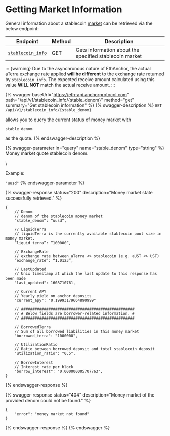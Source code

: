 # Getting Market Information

General information about a stablecoin [market](../../protocol/money-market/#depositing-terra-stablecoins) can be retrieved via the below endpoint:

| Endpoint                                                                      | Method | Description                                            |
| ----------------------------------------------------------------------------- | ------ | ------------------------------------------------------ |
| [`stablecoin_info`](getting-market-information.md#get-stablecoin-information) | GET    | Gets information about the specified stablecoin market |

::: {warning}
Due to the asynchronous nature of EthAnchor, the actual aTerra exchange rate applied **will be different** to the exchange rate returned by `stablecoin_info`. The expected receive amount calculated using this value **WILL NOT** match the actual receive amount.
:::

{% swagger baseUrl="https://eth-api.anchorprotocol.com" path="/api/v1/stablecoin_info/{stable_denom}" method="get" summary="Get stablecoin information" %}
{% swagger-description %}
`GET /api/v1/stablecoin_info/{stable_denom}`

 allows you to query the current status of money market with 

`stable_denom`

 as the quote.
{% endswagger-description %}

{% swagger-parameter in="query" name="stable_denom" type="string" %}
Money market quote stablecoin denom.

\


Example: 

`"uusd"`
{% endswagger-parameter %}

{% swagger-response status="200" description="Money market state successfully retrieved." %}
```
{
    // Denom
    // denom of the stablecoin money market
    “stable_denom”: “uusd”,

    // LiquidTerra
    // liquidTerra is the currently available stablecoin pool size in money market.
    “liquid_terra”: “100000”,

    // ExchangeRate
    // exchange rate between aTerra <> stablecoin (e.g. aUST <> UST)
    “exchange_rate”: “1.0123”,

    // LastUpdated
    // Unix timestamp at which the last update to this response has been made
    "last_updated": 1608710761,
    
    // Current APY
    // Yearly yield on anchor deposits
    "current_apy": "0.19993179664890999"

    // ##################################################
    // # Below fields are borrower-related information. #
    // ##################################################

    // BorrowedTerra
    // Sum of all borrowed liabilities in this money market
    "borrowed_terra": "1000000",

    // UtilizationRatio
    // Ratio between borrowed deposit and total stablecoin deposit  
    "utilization_ratio": "0.5",

    // BorrowInterest
    // Interest rate per block
    "borrow_interest": "0.000000005707763",
}
```
{% endswagger-response %}

{% swagger-response status="404" description="Money market of the provided denom could not be found." %}
```
{
    "error": "money market not found"
}
```
{% endswagger-response %}
{% endswagger %}
